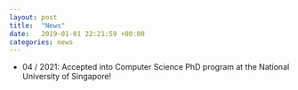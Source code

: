 ```yaml
---
layout: post
title:  "News"
date:   2019-01-01 22:21:59 +00:00
categories: news
---
```


<ul class="news">
    <li class="indent">
        04 / 2021: Accepted into Computer Science PhD program at the National University of Singapore!
    </li>

</ul>
